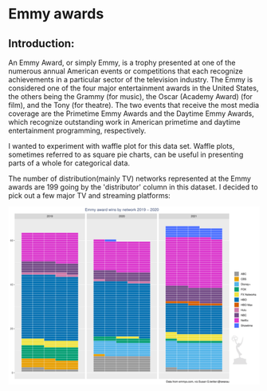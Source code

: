 # Emmy awards 

## Introduction: 
An Emmy Award, or simply Emmy, is a trophy presented at one of the numerous annual American events or competitions that each recognize achievements in a particular sector of the television industry. The Emmy is considered one of the four major entertainment awards in the United States, the others being the Grammy (for music), the Oscar (Academy Award) (for film), and the Tony (for theatre). The two events that receive the most media coverage are the Primetime Emmy Awards and the Daytime Emmy Awards, which recognize outstanding work in American primetime and daytime entertainment programming, respectively. 

I wanted to experiment with waffle plot for this data set. Waffle plots, sometimes referred to as square pie charts, can be useful in presenting parts of a whole for categorical data. 

The number of distribution(mainly TV) networks represented at the Emmy awards are 199 going by the 'distributor' column in this dataset. I decided to pick out a few major TV and streaming platforms: 



![](emmywaffleplot.png)

